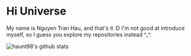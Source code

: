 # Hi Universe

My name is Nguyen Tran Hau, and that's it :D
I'm not good at introduce myself, so I guess you explore my repositories instead ^_^.

![haunt98's github stats](https://github-readme-stats.vercel.app/api?username=haunt98&count_private=true)
